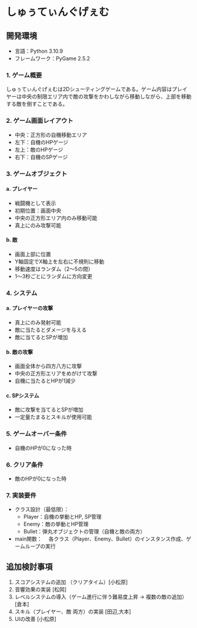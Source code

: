 # しゅぅてぃんぐげぇむ

## 開発環境
- 言語：Python 3.10.9
- フレームワーク：PyGame 2.5.2

### 1. ゲーム概要
しゅぅてぃんぐげぇむは2Dシューティングゲームである。ゲーム内容はプレイヤーは中央の制限エリア内で敵の攻撃をかわしながら移動しながら、上部を移動する敵を倒すことである。

### 2. ゲーム画面レイアウト
- 中央：正方形の自機移動エリア
- 左下：自機のHPゲージ
- 左上：敵のHPゲージ
- 右下：自機のSPゲージ

### 3. ゲームオブジェクト

#### a. プレイヤー
- 戦闘機として表示
- 初期位置：画面中央
- 中央の正方形エリア内のみ移動可能
- 真上にのみ攻撃可能

#### b. 敵
- 画面上部に位置
- Y軸固定でX軸上を左右に不規則に移動
- 移動速度はランダム（2〜5の間）
- 1〜3秒ごとにランダムに方向変更

### 4. システム

#### a. プレイヤーの攻撃
- 真上にのみ発射可能
- 敵に当たるとダメージを与える
- 敵に当てるとSPが増加

#### b. 敵の攻撃
- 画面全体から四方八方に攻撃
- 中央の正方形エリアをめがけて攻撃
- 自機に当たるとHPが1減少

#### c. SPシステム
- 敵に攻撃を当てるとSPが増加
- 一定量たまるとスキルが使用可能

### 5. ゲームオーバー条件
- 自機のHPが0になった時

### 6. クリア条件
- 敵のHPが0になった時

### 7. 実装要件
- クラス設計（最低限）：
  - Player：自機の挙動とHP, SP管理
  - Enemy：敵の挙動とHP管理
  - Bullet：弾丸オブジェクトの管理（自機と敵の両方）
-  main関数：
　各クラス（Player、Enemy、Bullet）のインスタンス作成、ゲームループの実行

## 追加検討事項
1. スコアシステムの追加 （クリアタイム）[小松原]
2. 音響効果の実装 [松岡]
3. レベルシステムの導入（ゲーム進行に伴う難易度上昇 → 複数の敵の追加）[倉本]
4. スキル（プレイヤー、敵 両方）の実装 [田辺,大本]
5. UIの改善 [小松原]
